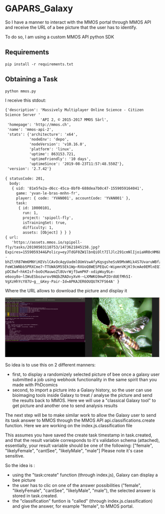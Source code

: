 # GAPARS_Galaxy

So I have a manner to interact with the MMOS portal through MMOS API and receive the URL of a bee picture that the user has to identify.

To do so, I am using a custom MMOS API python SDK

## Requirements

```
pip install -r requirements.txt
```

## Obtaining a Task

```
python mmos.py
```

I receive this stdout:

```
{'description': 'Massively Multiplayer Online Science - Citizen Science Server '
                'API 2, © 2015-2017 MMOS Sàrl',
 'homepage': 'http://mmos.ch',
 'name': 'mmos-api-2',
 'stats': {'architecture': 'x64',
           'nodeEnv': 'depo',
           'nodeVersion': 'v10.16.0',
           'platform': 'linux',
           'uptime': 863153.721,
           'uptimeFriendly': '10 days',
           'uptimeSince': '2019-08-23T11:57:48.550Z'},
 'version': '2.7.42'}

{ statusCode: 201,
  body:
   { uid: '81e5fe2a-d6cc-45ca-8bf0-688dea7b0c47-1559059164041',
     game: 'yvan-le-bras-mnhn-fr',
     player: { code: 'YVAN001', accountCode: 'YVAN001' },
     task:
      { id: 10000101,
        run: 1,
        project: 'spipoll-fly',
        isTrainingSet: true,
        difficulty: 1,
        assets: [Object] } } }
{ url:
   'https://assets.mmos.io/spipoll-fly/tasks/20190503110753/1473621845158.jpg?Expires=1559059344&Policy=eyJTdGF0ZW1lbnQiOlt7IlJlc291cmNlIjoiaHR0cHM6Ly9hc3NldHMubW1vcy5pby9zcGlwb2xsLWZseS90YXNrcy8yMDE5MDUwMzExMDc1My8xNDczNjIxODQ1MTU4LmpwZyIsIkNvbmRpdGlvbiI6eyJEYXRlTGVzc1RoYW4iOnsiQVdTOkVwb2NoVGltZSI6MTU1OTA1OTM0NH19fV19&Signature=oaxkaZXmhFOpvBMBmndaz3yvIPKKrYAt2aG~TCgAM--bhZltR87Wm6MNYiKEVslCAvOcAqyUadmlOUmVswAfyKqsgsheSsN9MxWKLk4S7UvaruWBfz0fe9TSTSCJ1cxDeN7yU-FeWCbWNbb5PRXCme7~TTUWASM55Ek1Wp~RXUoQ8WESPEQuC~WipmnVKjKl9cmAe0EMlnEQ7HckTlacBvB1gzM-pDC8wf~hkKIsf~boOcMauwoZl8UvrWjfSwmPKF-xdipWuy9Le-e6ooy8o~lIWuESbozwrov9NQbZRADvyXvH-~LXMWKG9mwPZOrdUEfMh5I-VgXzHhYcY87U~g__&Key-Pair-Id=APKAJER6OUQU7K7FS64A' }
```

Where the URL allows to download the picture and display it

![result](MMOS_Galaxy_bee.png)

So idea is to use this on 2 different manners:

- first, to display a randomizely selected picture of bee once a galaxy user submitted a job using webhook functionality in the same spirit than you made with PhDcomics
- second, to import a picture into a Galaxy history, so the user can use bioimaging tools inside Galaxy to treat / analyse the picture and send the results back to MMOS. Here we will use a "classical Galaxy tool" to get picture and another one to send analysis results


The next step will be to make similar work to allow the Galaxy user to send its task answer to MMOS through the MMOS API api.classifications.create function. Here we are working on the index.js.classification file

This assumes you have saved the create task timestamp in task.created, and that the result variable corresponds to it's validation schema (attached), essentially, your result variable should be one of the following: ["female", "likelyFemale", "cantSee", "likelyMale", "male"]
Please note it's case sensitive.


So the idea is :
- using the "task:create" function (through index.js), Galaxy can display a bee picture
- the user has to clic on one of the answer possibilities ("female", "likelyFemale", "cantSee", "likelyMale", "male"), the selected answer is stored in task.created.
- the "classification" funtion is "called" (through index.js.classification) and give the answer, for example "female", to MMOS portal.
